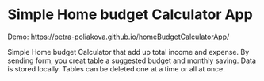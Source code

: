 # Simple Home budget Calculator App

Demo: https://petra-poliakova.github.io/homeBudgetCalculatorApp/

Simple Home budget Calculator that add up total income and expense. By sending form, you creat table a suggested budget and monthly saving.
Data is stored locally.
Tables can be deleted one at a time or all at once.

